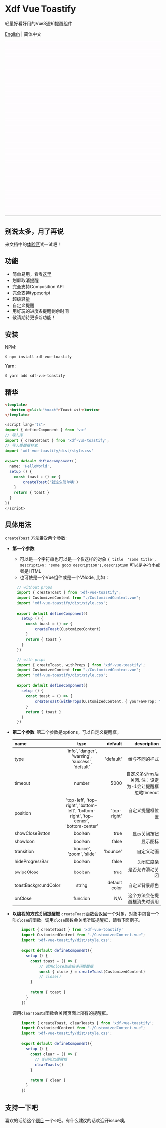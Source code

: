 # Xdf Vue Toastify

轻量好看好用的Vue3通知提醒组件

[English](./README.md) | 简体中文

![alt text](./gif/demo.gif "Logo Title Text 1")

## 别说太多，用了再说

来文档中的[体验区](https://szboynono.github.io/mosha-vue-toastify/)试一试吧！

## 功能
- 简单易用，看看[这里](#精华)
- 划屏取消提醒
- 完全支持Composition API
- 完全支持typescript
- 超级轻量
- 自定义提醒
- 用好玩的进度条提醒剩余时间
- 敬请期待更多新功能！

## 安装

NPM:

```bash
$ npm install xdf-vue-toastify
```

Yarn:

```bash
$ yarn add xdf-vue-toastify
```

## 精华
```html
<template>
  <button @click="toast">Toast it!</button>
</template>
```
```ts
<script lang='ts'>
import { defineComponent } from 'vue'
// 导入库
import { createToast } from 'xdf-vue-toastify';
// 导入提醒框样式
import 'xdf-vue-toastify/dist/style.css'

export default defineComponent({
  name: 'HelloWorld',
  setup () {
    const toast = () => {
        createToast('就这么简单噢')
    }
    return { toast }
  }
})
</script>
```

## 具体用法


`createToast` 方法接受两个参数:
- **第一个参数**: 
  - 可以是一个字符串也可以是一个像这样的对象 `{ title: 'some title', description: 'some good description'}`, `description` 可以是字符串或者是HTML
  - 也可使是一个Vue组件或是一个VNode, 比如：
  ```ts
    // without props
    import { createToast } from 'xdf-vue-toastify';
    import CustomizedContent from "./CustomizedContent.vue";
    import 'xdf-vue-toastify/dist/style.css';

    export default defineComponent({
      setup () {
        const toast = () => {
            createToast(CustomizedContent)
        }
        return { toast }
      }
    })
  ```
  ```ts
    // with props
    import { createToast, withProps } from 'xdf-vue-toastify';
    import CustomizedContent from "./CustomizedContent.vue";
    import 'xdf-vue-toastify/dist/style.css';

    export default defineComponent({
      setup () {
        const toast = () => {
            createToast(withProps(CustomizedContent, { yourFavProp: 'bruh' }))
        }
        return { toast }
      }
    })
  ```
- **第二个参数**: 第二个参数是options，可以自定义提醒框。

  | name        | type           | default  | description |
  | ------------- |:-------------:| -----:| -----:|
  | type      | 'info', 'danger', 'warning', 'success', 'default' | 'default' | 给与不同的样式 |
  | timeout      | number      |   5000 | 自定义多少ms后关闭. 注：设定为-1会让提醒框忽略timeout
  | position      | 'top-left', 'top-right', 'bottom-left', 'bottom-right', 'top-center', 'bottom-center' |   'top-right' | 自定义提醒框位置 |
  | showCloseButton | boolean      |    true | 显示关闭按钮 |
  | showIcon | boolean      |    false | 显示图标 |
  | transition | 'bounce', 'zoom', 'slide' | 'bounce' | 自定义动画 |
  | hideProgressBar | boolean      |    false | 关闭进度条 |
  | swipeClose | boolean      |    true | 是否允许滑动关闭 |
  | toastBackgroundColor | string      | default color | 自定义背景颜色 |
  | onClose | function      | N/A | 这个方法会在提醒框消失时调用 |

- **以编程的方式关闭提醒框**
  `createToast`函数会返回一个对象，对象中包含一个叫`close`的函数。调用`close`函数会关闭所属提醒框，请看下面例子。
  ```ts
      import { createToast } from 'xdf-vue-toastify';
      import CustomizedContent from "./CustomizedContent.vue";
      import 'xdf-vue-toastify/dist/style.css';

      export default defineComponent({
        setup () {
          const toast = () => {
              // 调用close能直接关闭提醒框
              const { close } = createToast(CustomizedContent)
              // close()
          }

          return { toast }
        }
      })
  ```
  调用`clearToasts`函数会关闭页面上所有的提醒框。
  ```ts
      import { createToast, clearToasts } from 'xdf-vue-toastify';
      import CustomizedContent from "./CustomizedContent.vue";
      import 'xdf-vue-toastify/dist/style.css';

      export default defineComponent({
        setup () {
          const clear = () => {
            // 关闭所以提醒框
            clearToasts()
          }

          return { clear }
        }
      })
  ```

## 支持一下吧

喜欢的话给这个[项目](https://github.com/zxw94FE/xdf-vue-toastify) 一个⭐吧。有什么建议的话欢迎开issue噢。
